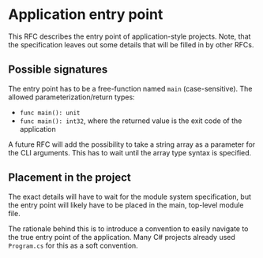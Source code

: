 # Application entry point

This RFC describes the entry point of application-style projects. Note, that the specification leaves out some details that will be filled in by other RFCs.

## Possible signatures

The entry point has to be a free-function named `main` (case-sensitive). The allowed parameterization/return types:
 * `func main(): unit`
 * `func main(): int32`, where the returned value is the exit code of the application

A future RFC will add the possibility to take a string array as a parameter for the CLI arguments. This has to wait until the array type syntax is specified.

## Placement in the project

The exact details will have to wait for the module system specification, but the entry point will likely have to be placed in the main, top-level module file.

The rationale behind this is to introduce a convention to easily navigate to the true entry point of the application. Many C# projects already used `Program.cs` for this as a soft convention.
